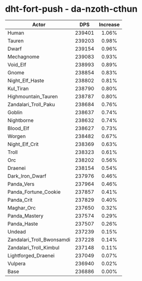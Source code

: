 # dht-fort-push - da-nzoth-cthun
| Actor | DPS | Increase |
|---|:---:|:---:|
|Human|239401|1.06%|
|Tauren|239203|0.98%|
|Dwarf|239154|0.96%|
|Mechagnome|239083|0.93%|
|Void_Elf|238993|0.89%|
|Gnome|238854|0.83%|
|Night_Elf_Haste|238802|0.81%|
|Kul_Tiran|238790|0.80%|
|Highmountain_Tauren|238787|0.80%|
|Zandalari_Troll_Paku|238684|0.76%|
|Goblin|238637|0.74%|
|Nightborne|238632|0.74%|
|Blood_Elf|238627|0.73%|
|Worgen|238482|0.67%|
|Night_Elf_Crit|238369|0.63%|
|Troll|238323|0.61%|
|Orc|238202|0.56%|
|Draenei|238154|0.54%|
|Dark_Iron_Dwarf|237976|0.46%|
|Panda_Vers|237964|0.46%|
|Panda_Fortune_Cookie|237857|0.41%|
|Panda_Crit|237829|0.40%|
|Maghar_Orc|237650|0.32%|
|Panda_Mastery|237574|0.29%|
|Panda_Haste|237507|0.26%|
|Undead|237239|0.15%|
|Zandalari_Troll_Bwonsamdi|237228|0.14%|
|Zandalari_Troll_Kimbul|237148|0.11%|
|Lightforged_Draenei|237049|0.07%|
|Vulpera|236940|0.02%|
|Base|236886|0.00%|

